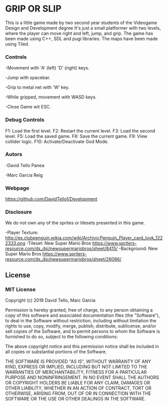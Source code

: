 # GRIP OR SLIP
This is a little game made by two second year students of the Videogame Design and Development degree It's just a small platformer with two levels, where the player can move right and left, jump, and grip. The game has been made using C++, SDL and pugi libraries. The maps have been made using Tiled.

### Controls
-Movement with 'A' (left) 'D' (right) keys.

-Jump with spacebar.

-Grip to metal net with 'W' key.

-While gripped, movement with WASD keys.

-Close Game wit ESC.

### Debug Controls
F1: Load the first level. F2: Restart the current level. F3: Load the second level. F5: Load the saved game. F6: Save the current game. F9: View collider logic. F10: Activate/Deactivate God Mode.

### Autors
-David Tello Panea

-Marc Garcia Reig

### Webpage
https://github.com/DavidTello1/Development

### Disclosure
We do not own any of the sprites or tilesets presented in this game.

-Player Texture: http://es.clubpenguin.wikia.com/wiki/Archivo:Penguin_Player_card_look_1222333.png
-Tileset: New Super Mario Bros https://www.spriters-resource.com/ds_dsi/newsupermariobros/sheet/8415/
-Background: New Super Mario Bros https://www.spriters-resource.com/ds_dsi/newsupermariobros/sheet/26066/

## License
### MIT License

Copyright (c) 2018 David Tello, Marc Garcia

Permission is hereby granted, free of charge, to any person obtaining a copy
of this software and associated documentation files (the "Software"), to deal
in the Software without restriction, including without limitation the rights
to use, copy, modify, merge, publish, distribute, sublicense, and/or sell
copies of the Software, and to permit persons to whom the Software is
furnished to do so, subject to the following conditions:

The above copyright notice and this permission notice shall be included in all
copies or substantial portions of the Software.

THE SOFTWARE IS PROVIDED "AS IS", WITHOUT WARRANTY OF ANY KIND, EXPRESS OR
IMPLIED, INCLUDING BUT NOT LIMITED TO THE WARRANTIES OF MERCHANTABILITY,
FITNESS FOR A PARTICULAR PURPOSE AND NONINFRINGEMENT. IN NO EVENT SHALL THE
AUTHORS OR COPYRIGHT HOLDERS BE LIABLE FOR ANY CLAIM, DAMAGES OR OTHER
LIABILITY, WHETHER IN AN ACTION OF CONTRACT, TORT OR OTHERWISE, ARISING FROM,
OUT OF OR IN CONNECTION WITH THE SOFTWARE OR THE USE OR OTHER DEALINGS IN THE
SOFTWARE.
